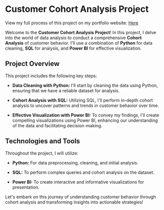 # Customer Cohort Analysis Project
View my full process of this project on my portfolio website: [Here](https://hoangphipv.id.vn/project4.html)


Welcome to the **Customer Cohort Analysis Project**! In this project, I delve into the world of data analysis to conduct a comprehensive **Cohort Analysis** of customer behavior. I'll use a combination of **Python** for data cleaning, **SQL** for analysis, and **Power BI** for effective visualization.

## Project Overview

This project includes the following key steps:

- **Data Cleaning with Python:** I'll start by cleaning the data using Python, ensuring that we have a reliable dataset for analysis.

- **Cohort Analysis with SQL:** Utilizing SQL, I'll perform in-depth cohort analysis to uncover patterns and trends in customer behavior over time.

- **Effective Visualization with Power BI:** To convey my findings, I'll create compelling visualizations using Power BI, enhancing our understanding of the data and facilitating decision-making.

## Technologies and Tools

Throughout the project, I will utilize:

- **Python:** For data preprocessing, cleaning, and initial analysis.

- **SQL:** To perform complex queries and cohort analysis on the dataset.

- **Power BI:** To create interactive and informative visualizations for presentation.

Let's embark on this journey of understanding customer behavior through cohort analysis and transforming insights into actionable strategies!
